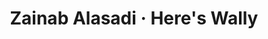 ---
title:        "Zainab Alasadi · Here's Wally"
catchy-title: "Finding Wally using computer vision"
product:      "Here's Wally"
image:        "../assets/images/2150/2150_book_binding.jpg"
categories:   dev
layout:       post
slug:         "heres-wally"
color:        "#FF0000"
weight:       3

role:         "Developer"
team:         "N/A"
timeline:     "CHANGE 2019 - CHANGE 2019"
description:  "blah"
---